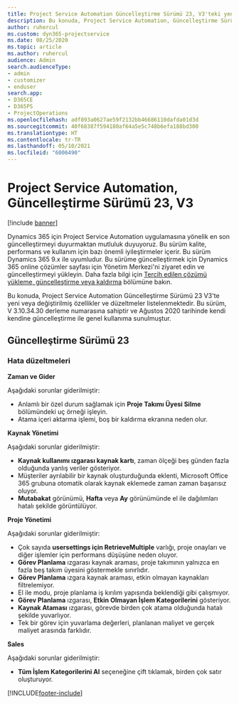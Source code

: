 ```yaml
---
title: Project Service Automation Güncelleştirme Sürümü 23, V3'teki yenilikler veya değişiklikler
description: Bu konuda, Project Service Automation, Güncelleştirme Sürümü 23, V3'teki özellikler ve düzeltmeler listelenir.
author: ruhercul
ms.custom: dyn365-projectservice
ms.date: 08/25/2020
ms.topic: article
ms.author: ruhercul
audience: Admin
search.audienceType:
- admin
- customizer
- enduser
search.app:
- D365CE
- D365PS
- ProjectOperations
ms.openlocfilehash: adf893a0627ae59f2132bb46686110dafda01d3d
ms.sourcegitcommit: 40f68387f594180af64a5e5c748b6efa188bd300
ms.translationtype: HT
ms.contentlocale: tr-TR
ms.lasthandoff: 05/10/2021
ms.locfileid: "6006490"
---
```

# <a name="project-service-automation-update-release-23-v3"></a>Project Service Automation, Güncelleştirme Sürümü 23, V3

[!include [banner](../includes/psa-now-project-operations.md)]

Dynamics 365 için Project Service Automation uygulamasına yönelik en son güncelleştirmeyi duyurmaktan mutluluk duyuyoruz. Bu sürüm kalite, performans ve kullanım için bazı önemli iyileştirmeler içerir. Bu sürüm Dynamics 365 9.x ile uyumludur. Bu sürüme güncelleştirmek için Dynamics 365 online çözümler sayfası için Yönetim Merkezi'ni ziyaret edin ve güncelleştirmeyi yükleyin. Daha fazla bilgi için [Tercih edilen çözümü yükleme, güncelleştirme veya kaldırma](/power-platform/admin/install-remove-preferred-solution) bölümüne bakın.

Bu konuda, Project Service Automation Güncelleştirme Sürümü 23 V3'te yeni veya değiştirilmiş özellikler ve düzeltmeler listelenmektedir. Bu sürüm, V 3.10.34.30 derleme numarasına sahiptir ve Ağustos 2020 tarihinde kendi kendine güncelleştirme ile genel kullanıma sunulmuştur.

## <a name="update-release-23"></a>Güncelleştirme Sürümü 23

### <a name="bug-fixes"></a>Hata düzeltmeleri

**Zaman ve Gider**

Aşağıdaki sorunlar giderilmiştir:
- Anlamlı bir özel durum sağlamak için **Proje Takımı Üyesi Silme** bölümündeki uç örneği işleyin.
- Atama içeri aktarma işlemi, boş bir kaldırma ekranına neden olur.

**Kaynak Yönetimi**

Aşağıdaki sorunlar giderilmiştir:

- **Kaynak kullanımı ızgarası kaynak kartı**, zaman ölçeği beş günden fazla olduğunda yanlış veriler gösteriyor.
- Müşteriler ayrılabilir bir kaynak oluşturduğunda eklenti, Microsoft Office 365 grubuna otomatik olarak kaynak eklemede zaman zaman başarısız oluyor.
- **Mutabakat** görünümü, **Hafta** veya **Ay** görünümünde el ile dağılımları hatalı şekilde görüntülüyor.

**Proje Yönetimi**

Aşağıdaki sorunlar giderilmiştir:

- Çok sayıda **usersettings için RetrieveMultiple** varlığı, proje onayları ve diğer işlemler için performans düşüşüne neden oluyor.
- **Görev Planlama** ızgarası kaynak araması, proje takımının yalnızca en fazla beş takım üyesini göstermekle sınırlıdır. 
- **Görev Planlama** ızgara kaynak araması, etkin olmayan kaynakları filtrelemiyor.
- El ile modu, proje planlama iş kırılım yapısında beklendiği gibi çalışmıyor.
- **Görev Planlama** ızgarası, **Etkin Olmayan İşlem Kategorilerini** gösteriyor.
- **Kaynak Ataması** ızgarası, görevde birden çok atama olduğunda hatalı şekilde yuvarlıyor.
- Tek bir görev için yuvarlama değerleri, planlanan maliyet ve gerçek maliyet arasında farklıdır.

**Sales**

Aşağıdaki sorunlar giderilmiştir:

- **Tüm İşlem Kategorilerini Al** seçeneğine çift tıklamak, birden çok satır oluşturuyor.


[!INCLUDE[footer-include](../includes/footer-banner.md)]